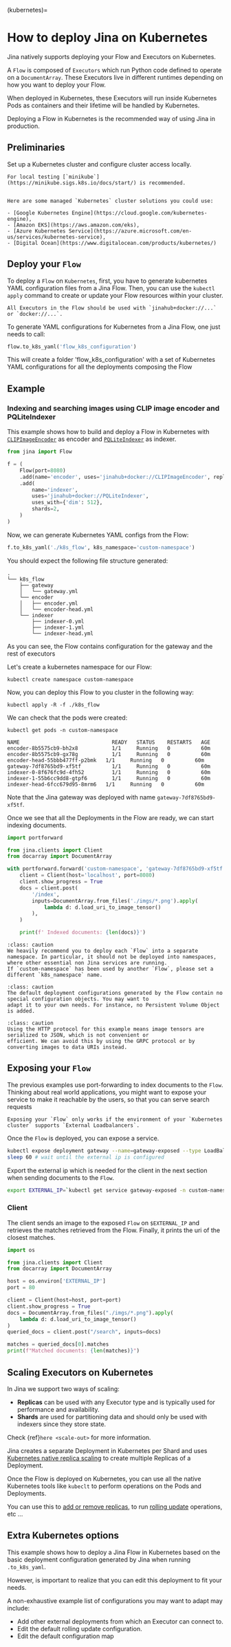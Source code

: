 (kubernetes)=
# How to deploy Jina on Kubernetes

Jina natively supports deploying your Flow and Executors on Kubernetes.

A `Flow` is composed of `Executors` which run Python code
defined to operate on a `DocumentArray`. These Executors live in different runtimes depending on how you want to deploy
your Flow. 

When deployed in Kubernetes, these Executors will run inside Kubernetes Pods as containers and their lifetime will be handled
by Kubernetes.

Deploying a Flow in Kubernetes is the recommended way of using Jina in production.

## Preliminaries

Set up a Kubernetes cluster and configure cluster access locally.

```{tip}
For local testing [`minikube`](https://minikube.sigs.k8s.io/docs/start/) is recommended.
```

```{seealso}

Here are some managed `Kubernetes` cluster solutions you could use:

- [Google Kubernetes Engine](https://cloud.google.com/kubernetes-engine),
- [Amazon EKS](https://aws.amazon.com/eks),
- [Azure Kubernetes Service](https://azure.microsoft.com/en-us/services/kubernetes-service),
- [Digital Ocean](https://www.digitalocean.com/products/kubernetes/)
```

## Deploy your `Flow`

To deploy a `Flow` on `Kubernetes`, first, you have to generate kubernetes YAML configuration files from a Jina Flow.
Then, you can use the `kubectl apply` command to create or update your Flow resources within your cluster.

```{caution}
All Executors in the Flow should be used with `jinahub+docker://...` or `docker://...`.
```

To generate YAML configurations for Kubernetes from a Jina Flow, one just needs to call:

```python
flow.to_k8s_yaml('flow_k8s_configuration')
```

This will create a folder 'flow_k8s_configuration' with a set of Kubernetes YAML configurations for all the deployments composing the Flow

## Example

### Indexing and searching images using CLIP image encoder and PQLiteIndexer

This example shows how to build and deploy a Flow in Kubernetes with [`CLIPImageEncoder`](https://hub.jina.ai/executor/0hnlmu3q) as encoder and [`PQLiteIndexer`](https://hub.jina.ai/executor/pn1qofsj) as indexer.

```python
from jina import Flow

f = (
    Flow(port=8080)
    .add(name='encoder', uses='jinahub+docker://CLIPImageEncoder', replicas=2)
    .add(
        name='indexer',
        uses='jinahub+docker://PQLiteIndexer',
        uses_with={'dim': 512},
        shards=2,
    )
)
```

Now, we can generate Kubernetes YAML configs from the Flow:

```python
f.to_k8s_yaml('./k8s_flow', k8s_namespace='custom-namespace')
```

You should expect the following file structure generated:

```
.
└── k8s_flow
    ├── gateway
    │   └── gateway.yml
    └── encoder
    │   ├── encoder.yml
    │   └── encoder-head.yml
    └── indexer
        ├── indexer-0.yml
        ├── indexer-1.yml
        └── indexer-head.yml
```

As you can see, the Flow contains configuration for the gateway and the rest of executors

Let's create a kubernetes namespace for our Flow:

```shell
kubectl create namespace custom-namespace
```

Now, you can deploy this Flow to you cluster in the following way:
```shell
kubectl apply -R -f ./k8s_flow
```

We can check that the pods were created:
```shell
kubectl get pods -n custom-namespace
```

```text
NAME                              READY   STATUS    RESTARTS   AGE
encoder-8b5575cb9-bh2x8           1/1     Running   0          60m
encoder-8b5575cb9-gx78g           1/1     Running   0          60m
encoder-head-55bbb477ff-p2bmk   1/1     Running   0          60m
gateway-7df8765bd9-xf5tf          1/1     Running   0          60m
indexer-0-8f676fc9d-4fh52         1/1     Running   0          60m
indexer-1-55b6cc9dd8-gtpf6        1/1     Running   0          60m
indexer-head-6fcc679d95-8mrm6   1/1     Running   0          60m
```

Note that the Jina gateway was deployed with name `gateway-7df8765bd9-xf5tf`.

Once we see that all the Deployments in the Flow are ready, we can start indexing documents.

```python
import portforward

from jina.clients import Client
from docarray import DocumentArray

with portforward.forward('custom-namespace', 'gateway-7df8765bd9-xf5tf', 8080, 8080):
    client = Client(host='localhost', port=8080)
    client.show_progress = True
    docs = client.post(
        '/index',
        inputs=DocumentArray.from_files('./imgs/*.png').apply(
            lambda d: d.load_uri_to_image_tensor()
        ),
    )

    print(f' Indexed documents: {len(docs)}')
```

```{admonition} Caution
:class: caution
We heavily recommend you to deploy each `Flow` into a separate namespace. In particular, it should not be deployed into namespaces, where other essential non Jina services are running. 
If `custom-namespace` has been used by another `Flow`, please set a different `k8s_namespace` name.
```

```{admonition} Caution
:class: caution
The default deployment configurations generated by the Flow contain no special configuration objects. You may want to 
adapt it to your own needs. For instance, no Persistent Volume Object is added. 
```

```{admonition} Caution
:class: caution
Using the HTTP protocol for this example means image tensors are serialized to JSON, which is not convenient or 
efficient. We can avoid this by using the GRPC protocol or by converting images to data URIs instead.
```

## Exposing your `Flow`
The previous examples use port-forwarding to index documents to the `Flow`. 
Thinking about real world applications, 
you might want to expose your service to make it reachable by the users, so that you can serve search requests

```{caution}
Exposing your `Flow` only works if the environment of your `Kubernetes cluster` supports `External Loadbalancers`.
```

Once the `Flow` is deployed, you can expose a service.
```bash
kubectl expose deployment gateway --name=gateway-exposed --type LoadBalancer --port 80 --target-port 8080 -n custom-namespace
sleep 60 # wait until the external ip is configured
```

Export the external ip which is needed for the client in the next section when sending documents to the `Flow`. 
```bash
export EXTERNAL_IP=`kubectl get service gateway-exposed -n custom-namespace -o=jsonpath='{.status.loadBalancer.ingress[0].ip}'`
```

### Client
The client sends an image to the exposed `Flow` on `$EXTERNAL_IP` and retrieves the matches retrieved from the Flow.
Finally, it prints the uri of the closest matches.

```python
import os

from jina.clients import Client
from docarray import DocumentArray

host = os.environ['EXTERNAL_IP']
port = 80

client = Client(host=host, port=port)
client.show_progress = True
docs = DocumentArray.from_files("./imgs/*.png").apply(
    lambda d: d.load_uri_to_image_tensor()
)
queried_docs = client.post("/search", inputs=docs)

matches = queried_docs[0].matches
print(f"Matched documents: {len(matches)}")
```

## Scaling Executors on Kubernetes

In Jina we support two ways of scaling:

- **Replicas** can be used with any Executor type and is typically used for performance and availability.
- **Shards** are used for partitioning data and should only be used with indexers since they store state.

Check {ref}`here <scale-out>` for more information.

Jina creates a separate Deployment in Kubernetes per Shard and uses [Kubernetes native replica scaling](https://kubernetes.io/docs/tutorials/kubernetes-basics/scale/scale-intro/) to create multiple Replicas of a Deployment.

Once the Flow is deployed on Kubernetes, you can use all the native Kubernetes tools like `kubeclt` to perform operations on the Pods and Deployments. 

You can use this to [add or remove replicas](https://kubernetes.io/docs/concepts/workloads/controllers/deployment/#scaling-a-deployment), to run [rolling update](https://kubernetes.io/docs/concepts/workloads/controllers/deployment/#updating-a-deployment) operations, etc ...


## Extra Kubernetes options

This example shows how to deploy a Jina Flow in Kubernetes based on the basic deployment configuration generated by Jina
when running `.to_k8s_yaml`.

However, is important to realize that you can edit this deployment to fit your needs.

A non-exhaustive example list of configurations you may want to adapt may include:

- Add other external deployments from which an Executor can connect to.
- Edit the default rolling update configuration.
- Edit the default configuration map
